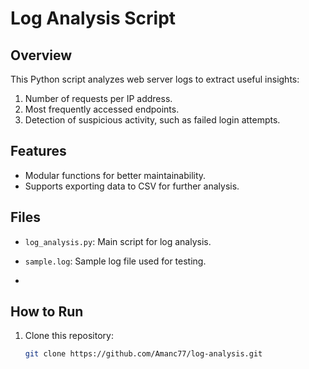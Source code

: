 # Log Analysis Script

## Overview
This Python script analyzes web server logs to extract useful insights:
1. Number of requests per IP address.
2. Most frequently accessed endpoints.
3. Detection of suspicious activity, such as failed login attempts.

## Features
- Modular functions for better maintainability.
- Supports exporting data to CSV for further analysis.

## Files
- `log_analysis.py`: Main script for log analysis.
- `sample.log`: Sample log file used for testing.

- 
## How to Run

1. Clone this repository:
   ```bash
   git clone https://github.com/Amanc77/log-analysis.git
